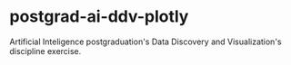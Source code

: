 # postgrad-ai-ddv-plotly

Artificial Inteligence postgraduation's Data Discovery and Visualization's discipline exercise.
